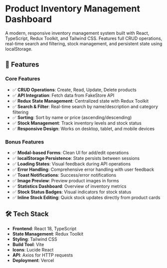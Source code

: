 # Product Inventory Management Dashboard

A modern, responsive inventory management system built with React, TypeScript, Redux Toolkit, and Tailwind CSS. Features full CRUD operations, real-time search and filtering, stock management, and persistent state using localStorage.

## 🚀 Features

### Core Features
- ✅ **CRUD Operations**: Create, Read, Update, Delete products
- ✅ **API Integration**: Fetch data from FakeStore API
- ✅ **Redux State Management**: Centralized state with Redux Toolkit
- ✅ **Search & Filter**: Real-time search by name/description and category filtering
- ✅ **Sorting**: Sort by name or price (ascending/descending)
- ✅ **Stock Management**: Track inventory levels and stock status
- ✅ **Responsive Design**: Works on desktop, tablet, and mobile devices

### Bonus Features
- ✅ **Modal-based Forms**: Clean UI for add/edit operations
- ✅ **localStorage Persistence**: State persists between sessions
- ✅ **Loading States**: Visual feedback during API operations
- ✅ **Error Handling**: Comprehensive error handling with user feedback
- ✅ **Toast Notifications**: Success/error notifications
- ✅ **Image Preview**: Preview product images in forms
- ✅ **Statistics Dashboard**: Overview of inventory metrics
- ✅ **Stock Status Badges**: Visual indicators for stock status
- ✅ **Inline Stock Editing**: Quick stock updates directly from product cards

## 🛠 Tech Stack

- **Frontend**: React 18, TypeScript
- **State Management**: Redux Toolkit
- **Styling**: Tailwind CSS
- **Build Tool**: Vite
- **Icons**: Lucide React
- **API**: Axios for HTTP requests
- **Deployment**: Vercel
